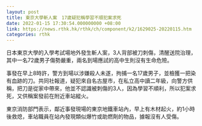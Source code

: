 ```yaml
---
layout: post
title: 東京大學斬人案　17歲疑犯稱學習不順犯案求死
date: 2022-01-15 17:30:54.000000000 +08:00
link: https://news.rthk.hk/rthk/ch/component/k2/1629025-20220115.htm
categories: rthk
---
```


日本東京大學的入學考試場地外發生斬人案，3人背部被刀刺傷，清醒送院治理，其中一名72歲男子傷勢嚴重，兩名到場應試的高中生則沒有生命危險。

事發在早上8時許，警方到場以涉嫌殺人未遂，拘捕一名17歲男子，並檢獲一把染有血跡的刀。共同社報道，疑犯來自名古屋市，在私立高中讀二年級，向警方供稱，把刀是從家中帶來，他並不認識被刺傷的3人，因為學習不順利，所以犯案求死，又供稱案發前在附近車站縱火。

東京消防部門表示，鄰近事發現場的東京地鐵車站內，早上有木材起火，約1小時後救熄，車站職員在站內發現類似爆竹或助燃劑的物品，據報沒有人受傷。
